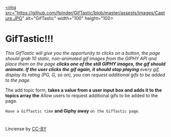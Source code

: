 <a href="https://fpinder.github.io/GifTastic/"><img src="https://github.com/fpinder/GifTastic/blob/master/assests/images/Capture.JPG" alt="GifTastic" width="100" height="100></a>

# GifTastic!!!


*This GifTastic will give you the opportunity to clicks on a button, the page should grab 10 static, non-animated gif images from the GIPHY API and place them on the page **clicks one of the still GIPHY images, the gif should animate. If the user clicks the gif again, it should stop playing** every gif, display its rating (PG, G, so on), you can request additional gifs to be added to the page.* 

The add topic form, **takes a value from a user input box and adds it to the topics array the** Allow users to request additional gifs to be added to the page.

`Have a GifTastic time` **and Giphy away** `on the GifTastic page`.

#
Lincense by <a href="https://creativecommons.org/licenses/by/3.0/" rel="nofollow">CC-BY</a>